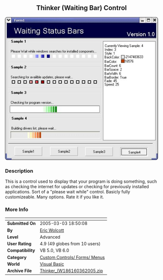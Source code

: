 ﻿<div align="center">

## Thinker \(Waiting Bar\) Control

<img src="PIC200536132877855.JPG">
</div>

### Description

This is a control used to display that your program is doing something, such as checking the internet for updates or checking for previously installed applications. Sort of a "please wait while" control. Basicly fully customizeable. Many options. Rate it if you like it.
 
### More Info
 


<span>             |<span>
---                |---
**Submitted On**   |2005-03-03 18:50:08
**By**             |[Eric Wolcott](https://github.com/Planet-Source-Code/PSCIndex/blob/master/ByAuthor/eric-wolcott.md)
**Level**          |Advanced
**User Rating**    |4.9 (49 globes from 10 users)
**Compatibility**  |VB 5\.0, VB 6\.0
**Category**       |[Custom Controls/ Forms/  Menus](https://github.com/Planet-Source-Code/PSCIndex/blob/master/ByCategory/custom-controls-forms-menus__1-4.md)
**World**          |[Visual Basic](https://github.com/Planet-Source-Code/PSCIndex/blob/master/ByWorld/visual-basic.md)
**Archive File**   |[Thinker\_\(W186160362005\.zip](https://github.com/Planet-Source-Code/eric-wolcott-thinker-waiting-bar-control__1-59341/archive/master.zip)








